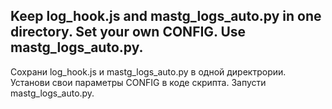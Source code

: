 Keep log_hook.js and mastg_logs_auto.py in one directory.
Set your own CONFIG.
Use mastg_logs_auto.py.
----------------------------
Сохрани log_hook.js и mastg_logs_auto.py в одной директрории.
Установи свои параметры CONFIG в коде скрипта.
Запусти mastg_logs_auto.py.
